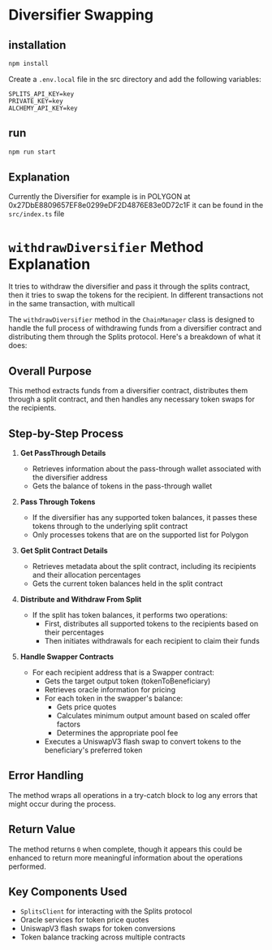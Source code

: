 # Diversifier Swapping

## installation

```bash
npm install
```
Create a `.env.local` file in the src directory and add the following variables:

```
SPLITS_API_KEY=key
PRIVATE_KEY=key
ALCHEMY_API_KEY=key
```
## run

```bash
npm run start
```

## Explanation

Currently the Diversifier for example is in POLYGON at 0x27DbE8809657EF8e0299eDF2D4876E83e0D72c1F
it can be found in the `src/index.ts` file

# `withdrawDiversifier` Method Explanation

It tries to withdraw the diversifier and pass it through the splits contract, then it tries to swap the tokens for the recipient. In different transactions not in the same transaction, with multicall

The `withdrawDiversifier` method in the `ChainManager` class is designed to handle the full process of withdrawing funds from a diversifier contract and distributing them through the Splits protocol. Here's a breakdown of what it does:

## Overall Purpose
This method extracts funds from a diversifier contract, distributes them through a split contract, and then handles any necessary token swaps for the recipients.

## Step-by-Step Process

1. **Get PassThrough Details**
   - Retrieves information about the pass-through wallet associated with the diversifier address
   - Gets the balance of tokens in the pass-through wallet

2. **Pass Through Tokens**
   - If the diversifier has any supported token balances, it passes these tokens through to the underlying split contract
   - Only processes tokens that are on the supported list for Polygon

3. **Get Split Contract Details**
   - Retrieves metadata about the split contract, including its recipients and their allocation percentages
   - Gets the current token balances held in the split contract

4. **Distribute and Withdraw From Split**
   - If the split has token balances, it performs two operations:
     - First, distributes all supported tokens to the recipients based on their percentages
     - Then initiates withdrawals for each recipient to claim their funds

5. **Handle Swapper Contracts**
   - For each recipient address that is a Swapper contract:
     - Gets the target output token (tokenToBeneficiary)
     - Retrieves oracle information for pricing
     - For each token in the swapper's balance:
       - Gets price quotes
       - Calculates minimum output amount based on scaled offer factors
       - Determines the appropriate pool fee
     - Executes a UniswapV3 flash swap to convert tokens to the beneficiary's preferred token

## Error Handling
The method wraps all operations in a try-catch block to log any errors that might occur during the process.

## Return Value
The method returns `0` when complete, though it appears this could be enhanced to return more meaningful information about the operations performed.

## Key Components Used
- `SplitsClient` for interacting with the Splits protocol
- Oracle services for token price quotes
- UniswapV3 flash swaps for token conversions
- Token balance tracking across multiple contracts